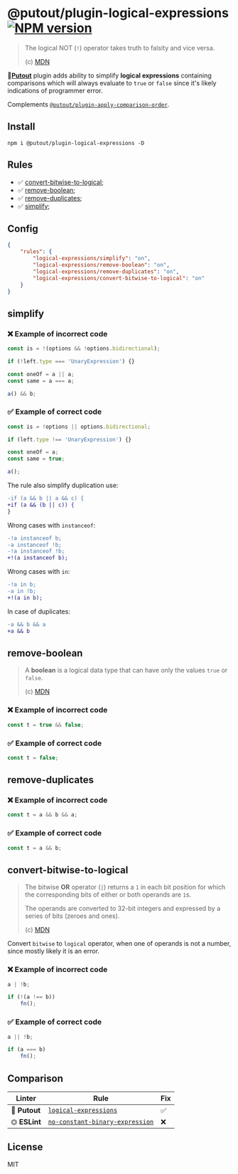 # @putout/plugin-logical-expressions [![NPM version][NPMIMGURL]][NPMURL]

[NPMIMGURL]: https://img.shields.io/npm/v/@putout/plugin-logical-expressions.svg?style=flat&longCache=true
[NPMURL]: https://npmjs.org/package/@putout/plugin-logical-expressions "npm"

> The logical NOT (`!`) operator takes truth to falsity and vice versa.
>
> (c) [MDN](https://developer.mozilla.org/en-US/docs/Web/JavaScript/Reference/Operators/Logical_NOT)

🐊[**Putout**](https://github.com/coderaiser/putout) plugin adds ability to simplify **logical expressions** containing
comparisons which will always evaluate to `true` or `false` since it's  likely indications of programmer error.

Complements [`@putout/plugin-apply-comparison-order`](https://github.com/coderaiser/putout/tree/master/packages/plugin-apply-comparison-order#readme).

## Install

```
npm i @putout/plugin-logical-expressions -D
```

## Rules

- ✅ [convert-bitwise-to-logical](#convert-bitwise-to-logical);
- ✅ [remove-boolean](#remove-boolean);
- ✅ [remove-duplicates](#remove-duplicates);
- ✅ [simplify](#simplify);

## Config

```json
{
    "rules": {
        "logical-expressions/simplify": "on",
        "logical-expressions/remove-boolean": "on",
        "logical-expressions/remove-duplicates": "on",
        "logical-expressions/convert-bitwise-to-logical": "on"
    }
}
```

## simplify

### ❌ Example of incorrect code

```js
const is = !(options && !options.bidirectional);

if (!left.type === 'UnaryExpression') {}

const oneOf = a || a;
const same = a === a;

a() && b;
```

### ✅ Example of correct code

```js
const is = !options || options.bidirectional;

if (left.type !== 'UnaryExpression') {}

const oneOf = a;
const same = true;

a();
```

The rule also simplify duplication use:

```diff
-if (a && b || a && c) {
+if (a && (b || c)) {
}
```

Wrong cases with `instanceof`:

```diff
-!a instanceof b;
-a instanceof !b;
-!a instanceof !b;
+!(a instanceof b);
```

Wrong cases with `in`:

```diff
-!a in b;
-a in !b;
+!(a in b);
```

In case of duplicates:

```diff
-a && b && a
+a && b
```

## remove-boolean

> A **boolean** is a logical data type that can have only the values `true` or `false`.
>
> (c) [MDN](https://developer.mozilla.org/en-US/docs/Glossary/Boolean)

### ❌ Example of incorrect code

```js
const t = true && false;
```

### ✅ Example of correct code

```js
const t = false;
```

## remove-duplicates

### ❌ Example of incorrect code

```js
const t = a && b && a;
```

### ✅ Example of correct code

```js
const t = a && b;
```

## convert-bitwise-to-logical

> The bitwise **OR** operator (`|`) returns a `1` in each bit position for which the corresponding bits of either or both operands are `1`s.
>
> The operands are converted to 32-bit integers and expressed by a series of bits (zeroes and ones).
>
> (c) [MDN](https://developer.mozilla.org/en-US/docs/Web/JavaScript/Reference/Operators/Bitwise_OR)

Convert `bitwise` to `logical` operator, when one of operands is not a number, since mostly likely it is an error.

### ❌ Example of incorrect code

```js
a | !b;

if (!(a !== b))
    fn();
```

### ✅ Example of correct code

```js
a || !b;

if (a === b)
    fn();
```

## Comparison

Linter | Rule | Fix
--------|-------|------------|
🐊 **Putout**| [`logical-expressions`](https://github.com/coderaiser/putout/tree/master/packages/plugin-logical-expressions#readme)| ✅
⏣ **ESLint** | [`no-constant-binary-expression`](https://eslint.org/docs/rules/no-constant-binary-expression) | ❌

## License

MIT
